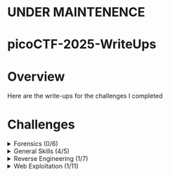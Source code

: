 # UNDER MAINTENENCE
# picoCTF-2025-WriteUps

# Overview
Here are the write-ups for the challenges I completed

# Challenges

<details>
  <summary>Forensics (0/6)</summary>
  
  | Challenge | Solved |
  | --------- | ------ |
  | [RED] | N |
  | [Ph4nt0m 1ntrud3r] | N |
  | [flags are stepic] | N |
  | [Event-Viewing] | N |
  | [Bitlocker-2] | N |
  | [Bitlocker-1] | N |

</details>

<details>
  <summary>General Skills (4/5)</summary>
  
  | Challenge | Solved |
  | --------- | ------ |
  | [FANTASY CTF](https://github.com/Bsnookie9/picoCTF-2025-WriteUps/tree/main/General%20Skills/FANTASY%20CTF) | Y |
  | [Rust fixme 3](https://github.com/Bsnookie9/picoCTF-2025-WriteUps/tree/main/General%20Skills/Rust%20fixme%203) | Y |
  | [Rust fixme 2](https://github.com/Bsnookie9/picoCTF-2025-WriteUps/tree/main/General%20Skills/Rust%20fixme%202) | Y |
  | [Rust fixme 1](https://github.com/Bsnookie9/picoCTF-2025-WriteUps/tree/main/General%20Skills/Rust%20fixme%201) | Y |
  | [YaraRules0x100] | N |

</details>

<details>
  <summary>Reverse Engineering (1/7)</summary>
  
  | Challenge | Solved |
  | --------- | ------ |
  | [Flag Hunters](https://github.com/Bsnookie9/picoCTF-2025-WriteUps/tree/main/Reverse%20Engineering/Flag%20Hunters) | Y |
  | [Quantum Scrambler] | N |
  | [Chronohack] | N |
  | [Tap into Hash] | N |
  | [perplexed] | N |
  | [Binary Instrumentation 2] | N |
  | [Binary Instrumentation 1] | N |

</details>

<details>
  <summary>Web Exploitation (1/11)</summary>
  
  | Challenge | Solved |
  | --------- | ------ |
  | [SSTI1] | N |
  | [n0s4n1ty 1] | N |
  | [head-dump] | N |
  | [Cookie Monster Secret Recipe](https://github.com/Bsnookie9/picoCTF-2025-WriteUps/tree/main/Web%20Exploitation/Cookie%20Monster%20Secret%20Recipe) | Y |
  | [Pachinko] | N |
  | [SSTI2] | N |
  | [3v@l] | N |
  | [WebSockFish] | N |
  | [Apriti sesamo] | N |
  | [secure-email-service] | N |
  | [Pachinko Revisited] | N |

</details>
